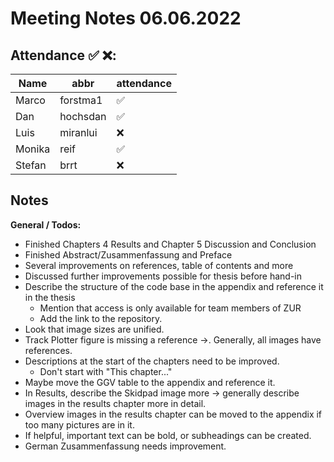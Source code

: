 # Meeting Notes 06.06.2022

## Attendance ✅ ❌:

| Name   | abbr     | attendance |
| ------ | -------- | ---------- |
| Marco  | forstma1 | ✅          |
| Dan    | hochsdan | ✅          |
| Luis   | miranlui | ❌          |
| Monika | reif     | ✅          |
| Stefan | brrt     | ❌          |

## Notes

**General / Todos:**

- Finished Chapters 4 Results and Chapter 5 Discussion and Conclusion
- Finished Abstract/Zusammenfassung and Preface
- Several improvements on references, table of contents and more
- Discussed further improvements possible for thesis before hand-in
- Describe the structure of the code base in the appendix and reference it in the thesis
  - Mention that access is only available for team members of ZUR
  - Add the link to the repository.
- Look that image sizes are unified.
- Track Plotter figure is missing a reference ->. Generally, all images have references.
- Descriptions at the start of the chapters need to be improved.
  - Don't start with "This chapter..."
- Maybe move the GGV table to the appendix and reference it.
- In Results, describe the Skidpad image more -> generally describe images in the results chapter more in detail.
- Overview images in the results chapter can be moved to the appendix if too many pictures are in it.
- If helpful, important text can be bold, or subheadings can be created.
- German Zusammenfassung needs improvement.

